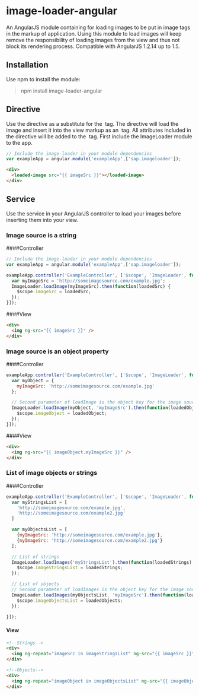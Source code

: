# image-loader-angular

An AngularJS module containing for loading images to be put in image tags in the markup of application. Using this module to load images will keep remove the responsibility of loading images from the view and thus not block its rendering process. Compatible with AngularJS 1.2.14 up to 1.5.

## Installation
Use npm to install the module:
> npm install image-loader-angular

## Directive
Use the directive <loaded-image> as a substitute for the <img> tag. The directive will load the image and insert it into the view markup as an <img> tag. All attributes included in the <loaded-image> directive will be added to the <img> tag. First include the ImageLoader module to the app.

```javascript
// Include the image-loader in your module dependencies
var exampleApp = angular.module('exampleApp',['sap.imageloader']);
```

```html
<div>
  <loaded-image src="{{ imageSrc }}"></loaded-image>
</div>
```

## Service
Use the service in your AngularJS controller to load your images before inserting them into your view.

### Image source is a string
####Controller
```javascript
// Include the image-loader in your module dependencies
var exampleApp = angular.module('exampleApp',['sap.imageloader']);

exampleApp.controller('ExampleController', ['$scope', 'ImageLoader', function($scope, ImageLoader) {
  var myImageSrc = 'http://someimagesource.com/example.jpg';
  ImageLoader.loadImage(myImageSrc).then(function(loadedSrc) {
    $scope.imageSrc = loadedSrc;
  });
}]);
```

####View
```html
<div>
  <img ng-src="{{ imageSrc }}" />
</div>
```

### Image source is an object property
####Controller
```javascript
exampleApp.controller('ExampleController', ['$scope', 'ImageLoader', function($scope, ImageLoader) {
  var myObject = {
    myImageSrc: 'http://someimagesource.com/example.jpg'
  };

  // Second parameter of loadImage is the object key for the image source, default is "src".
  ImageLoader.loadImage(myObject, 'myImageSrc').then(function(loadedObject) {
    $scope.imageObject = loadedObject;
  });
}]);
```

####View
```html
<div>
  <img ng-src="{{ imageObject.myImageSrc }}" />
</div>
```

### List of image objects or strings
####Controller
```javascript
exampleApp.controller('ExampleController', ['$scope', 'ImageLoader', function($scope, ImageLoader) {
  var myStringsList = [
    'http://someimagesource.com/example.jpg',
    'http://someimagesource.com/example2.jpg'
  ]

  var myObjectsList = [
    {myImageSrc: 'http://someimagesource.com/example.jpg'},
    {myImageSrc: 'http://someimagesource.com/example2.jpg'}
  ];

  // List of strings
  ImageLoader.loadImages('myStringsList').then(function(loadedStrings) {
    $scope.imageStringsList = loadedStrings;
  });

  // List of objects
  // Second parameter of loadImages is the object key for the image source, default is "src".
  ImageLoader.loadImages(myObjectsList, 'myImageSrc').then(function(loadedObjects) {
    $scope.imageObjectsList = loadedObjects;
  });

}]);
```

#### View
```html
<!--Strings-->
<div>
  <img ng-repeat="imageSrc in imageStringsList" ng-src="{{ imageSrc }}" />
</div>

<!--Objects-->
<div>
  <img ng-repeat="imageObject in imageObjectsList" ng-src="{{ imageObject.myImageSrc }}" />
</div>
```
